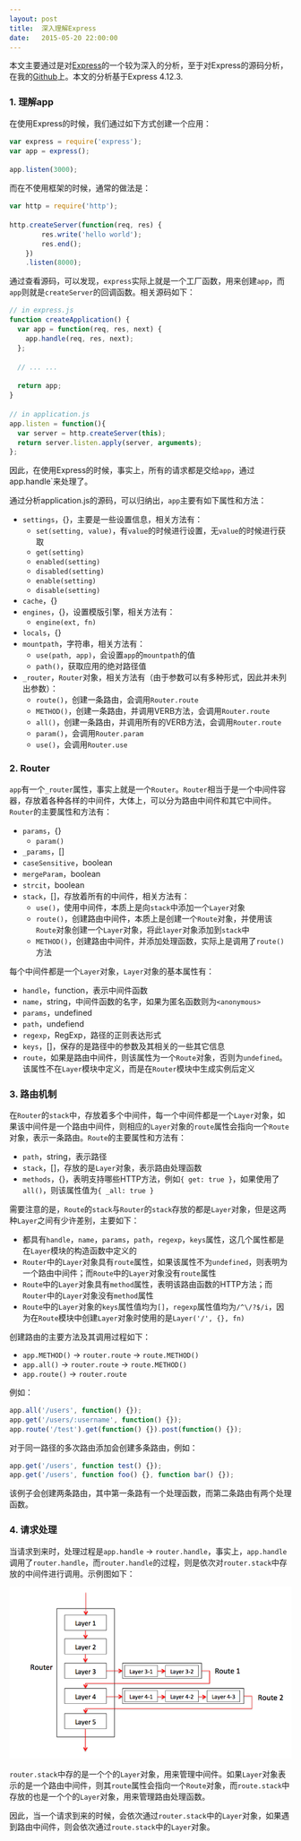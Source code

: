 ```yaml
---
layout: post
title:  深入理解Express
date:   2015-05-20 22:00:00
---
```


本文主要通过是对[Express](http://expressjs.com/)的一个较为深入的分析，至于对Express的源码分析，在我的[Github](https://github.com/syaning/understanding-express)上。本文的分析基于Express 4.12.3.

### 1. 理解app

在使用Express的时候，我们通过如下方式创建一个应用：

```javascript
var express = require('express');
var app = express();

app.listen(3000);
```

而在不使用框架的时候，通常的做法是：

```javascript
var http = require('http');

http.createServer(function(req, res) {
        res.write('hello world');
        res.end();
    })
    .listen(8000);
```

通过查看源码，可以发现，`express`实际上就是一个工厂函数，用来创建`app`，而`app`则就是`createServer`的回调函数。相关源码如下：

```javascript
// in express.js
function createApplication() {
  var app = function(req, res, next) {
    app.handle(req, res, next);
  };

  // ... ...
  
  return app;
}

// in application.js
app.listen = function(){
  var server = http.createServer(this);
  return server.listen.apply(server, arguments);
};
```

因此，在使用Express的时候，事实上，所有的请求都是交给`app`，通过app.handle`来处理了。

通过分析application.js的源码，可以归纳出，`app`主要有如下属性和方法：

- `settings`，{}，主要是一些设置信息，相关方法有：
    - `set(setting, value)`，有`value`的时候进行设置，无`value`的时候进行获取
    - `get(setting)`
    - `enabled(setting)`
    - `disabled(setting)`
    - `enable(setting)`
    - `disable(setting)`
- `cache`，{}
- `engines`，{}，设置模版引擎，相关方法有：
    - `engine(ext, fn)`
- `locals`，{}
- `mountpath`，字符串，相关方法有：
    - `use(path, app)`，会设置`app`的`mountpath`的值
    - `path()`，获取应用的绝对路径值
- `_router`，`Router`对象，相关方法有（由于参数可以有多种形式，因此并未列出参数）：
    - `route()`，创建一条路由，会调用`Router.route`
    - `METHOD()`，创建一条路由，并调用VERB方法，会调用`Router.route`
    - `all()`，创建一条路由，并调用所有的VERB方法，会调用`Router.route`
    - `param()`，会调用`Router.param`
    - `use()`，会调用`Router.use`

### 2. Router

`app`有一个`_router`属性，事实上就是一个`Router`。`Router`相当于是一个中间件容器，存放着各种各样的中间件，大体上，可以分为路由中间件和其它中间件。`Router`的主要属性和方法有：

- `params`，{}
    - `param()`
- `_params`，[]
- `caseSensitive`，boolean
- `mergeParam`，boolean
- `strcit`，boolean
- `stack`，[]，存放着所有的中间件，相关方法有：
    - `use()`，使用中间件，本质上是向`stack`中添加一个`Layer`对象
    - `route()`，创建路由中间件，本质上是创建一个`Route`对象，并使用该`Route`对象创建一个`Layer`对象，将此`layer`对象添加到`stack`中
    - `METHOD()`，创建路由中间件，并添加处理函数，实际上是调用了`route()`方法

每个中间件都是一个`Layer`对象，`Layer`对象的基本属性有：

- `handle`，function，表示中间件函数
- `name`，string，中间件函数的名字，如果为匿名函数则为`<anonymous>`
- `params`，undefined
- `path`，undefiend
- `regexp`，RegExp，路径的正则表达形式
- `keys`，[]，保存的是路径中的参数及其相关的一些其它信息
- `route`，如果是路由中间件，则该属性为一个`Route`对象，否则为`undefined`。该属性不在`Layer`模块中定义，而是在`Router`模块中生成实例后定义

### 3. 路由机制

在`Router`的`stack`中，存放着多个中间件，每一个中间件都是一个`Layer`对象，如果该中间件是一个路由中间件，则相应的`Layer`对象的`route`属性会指向一个`Route`对象，表示一条路由。`Route`的主要属性和方法有：

- `path`，string，表示路径
- `stack`，[]，存放的是`Layer`对象，表示路由处理函数
- `methods`，{}，表明支持哪些HTTP方法，例如`{ get: true }`，如果使用了`all()`，则该属性值为`{ _all: true }`

需要注意的是，`Route`的`stack`与`Router`的`stack`存放的都是`Layer`对象，但是这两种`Layer`之间有少许差别，主要如下：

- 都具有`handle`，`name`，`params`，`path`，`regexp`，`keys`属性，这几个属性都是在`Layer`模块的构造函数中定义的
- `Router`中的`Layer`对象具有`route`属性，如果该属性不为`undefined`，则表明为一个路由中间件；而`Route`中的`Layer`对象没有`route`属性
- `Route`中的`Layer`对象具有`method`属性，表明该路由函数的HTTP方法；而`Router`中的`Layer`对象没有`method`属性
- `Route`中的`Layer`对象的`keys`属性值均为`[]`，`regexp`属性值均为`/^\/?$/i`，因为在`Route`模块中创建`Layer`对象时使用的是`Layer('/', {}, fn)`

创建路由的主要方法及其调用过程如下：

- `app.METHOD()` → `router.route` → `route.METHOD()`
- `app.all()` → `router.route` → `route.METHOD()`
- `app.route()` → `router.route`

例如：

```javascript
app.all('/users', function() {});
app.get('/users/:username', function() {});
app.route('/test').get(function() {}).post(function() {});
```

对于同一路径的多次路由添加会创建多条路由，例如：

```javascript
app.get('/users', function test() {});
app.get('/users', function foo() {}, function bar() {});
```

该例子会创建两条路由，其中第一条路有一个处理函数，而第二条路由有两个处理函数。

### 4. 请求处理

当请求到来时，处理过程是`app.handle` → `router.handle`，事实上，`app.handle`调用了`router.handle`，而`router.handle`的过程，则是依次对`router.stack`中存放的中间件进行调用。示例图如下：

![handle request](/images/2015-05-20-handle.png)

`router.stack`中存的是一个个的`Layer`对象，用来管理中间件。如果`Layer`对象表示的是一个路由中间件，则其`route`属性会指向一个`Route`对象，而`route.stack`中存放的也是一个个的`Layer`对象，用来管理路由处理函数。

因此，当一个请求到来的时候，会依次通过`router.stack`中的`Layer`对象，如果遇到路由中间件，则会依次通过`route.stack`中的`Layer`对象。